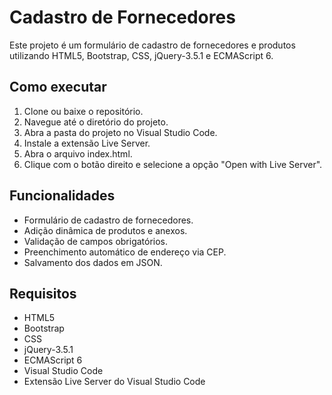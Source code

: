 # Cadastro de Fornecedores

Este projeto é um formulário de cadastro de fornecedores e produtos utilizando HTML5, Bootstrap, CSS, jQuery-3.5.1 e ECMAScript 6.

## Como executar

1. Clone ou baixe o repositório.
2. Navegue até o diretório do projeto.
3. Abra a pasta do projeto no Visual Studio Code.
4. Instale a extensão Live Server.
5. Abra o arquivo index.html.
6. Clique com o botão direito e selecione a opção "Open with Live Server".


## Funcionalidades

- Formulário de cadastro de fornecedores.
- Adição dinâmica de produtos e anexos.
- Validação de campos obrigatórios.
- Preenchimento automático de endereço via CEP.
- Salvamento dos dados em JSON.

## Requisitos

- HTML5
- Bootstrap
- CSS
- jQuery-3.5.1
- ECMAScript 6
- Visual Studio Code
- Extensão Live Server do Visual Studio Code

